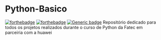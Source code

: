 # Python-Basico 
[![forthebadge](http://forthebadge.com/images/badges/made-with-python.svg)](http://forthebadge.com)
[![forthebadge](https://forthebadge.com/images/badges/powered-by-coffee.svg)](https://forthebadge.com)
[![Generic badge](https://img.shields.io/badge/<Python>-<3.13.0>-<green>.svg)](https://shields.io/)
Repositório dedicado para todos os projetos realizados durante o curso de Python da Fatec em parceiria com a huawei
